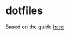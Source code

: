 # dotfiles

Based on the guide [here](https://developer.atlassian.com/blog/2016/02/best-way-to-store-dotfiles-git-bare-repo/)
